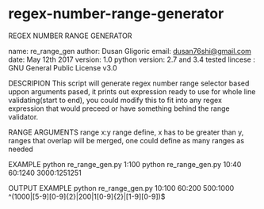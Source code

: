 # regex-number-range-generator

REGEX NUMBER RANGE GENERATOR

name: re_range_gen
author: Dusan Gligoric
email: dusan76shi@gmail.com
date: May 12th 2017
version: 1.0
python version: 2.7 and 3.4 tested
lincese : GNU General Public License v3.0

DESCRIPION
This script will generate regex number range selector based
uppon arguments pased, it prints out expression ready to use
for whole line validating(start to end), you could modify this
to fit into any regex expression that would preceed or have
something behind the range validator.

RANGE ARGUMENTS
range
  x:y
    range define, x has to be greater than y, ranges that
    overlap will be merged, one could define as many 
    ranges as needed

EXAMPLE
  python re_range_gen.py 1:100
  python re_range_gen.py 10:40 60:1240 3000:1251251

OUTPUT EXAMPLE
  python re_range_gen.py 10:100 60:200 500:1000
  ^(1000|[5-9][0-9]{2}|200|1[0-9]{2}|[1-9][0-9])$

